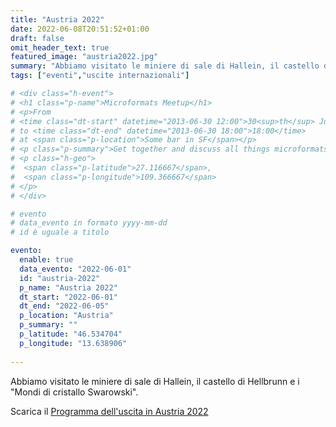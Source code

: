 ```yaml
---
title: "Austria 2022"
date: 2022-06-08T20:51:52+01:00
draft: false
omit_header_text: true
featured_image: "austria2022.jpg"
summary: "Abbiamo visitato le miniere di sale di Hallein, il castello di Hellbrunn, la città di Kufstein, ..."
tags: ["eventi","uscite internazionali"]

# <div class="h-event">
# <h1 class="p-name">Microformats Meetup</h1>
# <p>From 
# <time class="dt-start" datetime="2013-06-30 12:00">30<sup>th</sup> June 2013, 12:00</time>
# to <time class="dt-end" datetime="2013-06-30 18:00">18:00</time>
# at <span class="p-location">Some bar in SF</span></p>
# <p class="p-summary">Get together and discuss all things microformats-related.</p>
# <p class="h-geo">
#  <span class="p-latitude">27.116667</span>,
#  <span class="p-longitude">109.366667</span>
# </p>
# </div>

# evento 
# data_evento in formato yyyy-mm-dd
# id è uguale a titolo

evento:
  enable: true
  data_evento: "2022-06-01"
  id: "austria-2022"
  p_name: "Austria 2022"
  dt_start: "2022-06-01"
  dt_end: "2022-06-05"
  p_location: "Austria"
  p_summary: ""
  p_latitude: "46.534704"
  p_longitude: "13.638906"
  
---
```


Abbiamo visitato le miniere di sale di Hallein, il castello di Hellbrunn e i "Mondi di cristallo Swarowski".

Scarica il [Programma dell'uscita in Austria 2022](ProgrammaAustria2022.pdf)